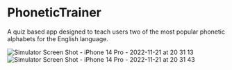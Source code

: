 # PhoneticTrainer
A quiz based app designed to teach users two of the most popular phonetic alphabets for the English language. 

![Simulator Screen Shot - iPhone 14 Pro - 2022-11-21 at 20 31 13](https://user-images.githubusercontent.com/84741727/203214658-809aa50a-0e5b-4c1b-91dd-1420e6efdf57.png)
![Simulator Screen Shot - iPhone 14 Pro - 2022-11-21 at 20 31 43](https://user-images.githubusercontent.com/84741727/203214666-190c6008-30fc-457e-b0eb-6948e87af043.png)
